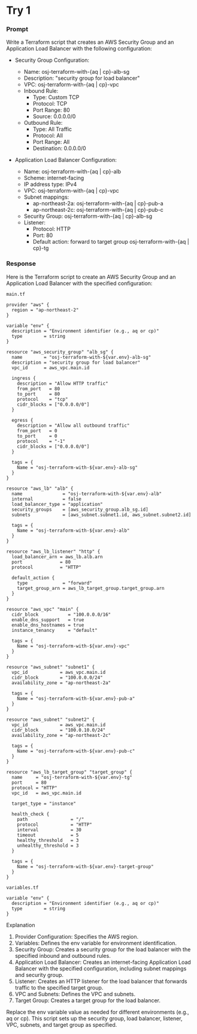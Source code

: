 # Try 1
### Prompt
Write a Terraform script that creates an AWS Security Group and an Application Load Balancer with the following configuration:

* Security Group Configuration:
  * Name: osj-terraform-with-{aq | cp}-alb-sg
  * Description: "security group for load balancer"
  * VPC: osj-terraform-with-{aq | cp}-vpc
  * Inbound Rule:
    - Type: Custom TCP
    - Protocol: TCP
    - Port Range: 80
    - Source: 0.0.0.0/0
  * Outbound Rule:
    - Type: All Traffic
    - Protocol: All
    - Port Range: All
    - Destination: 0.0.0.0/0

* Application Load Balancer Configuration:
  * Name: osj-terraform-with-{aq | cp}-alb
  * Scheme: internet-facing
  * IP address type: IPv4
  * VPC: osj-terraform-with-{aq | cp}-vpc
  * Subnet mappings:
    - ap-northeast-2a: osj-terraform-with-{aq | cp}-pub-a
    - ap-northeast-2c: osj-terraform-with-{aq | cp}-pub-c
  * Security Group: osj-terraform-with-{aq | cp}-alb-sg
  * Listener:
    - Protocol: HTTP
    - Port: 80
    - Default action: forward to target group osj-terraform-with-{aq | cp}-tg


### Response
Here is the Terraform script to create an AWS Security Group and an Application Load Balancer with the specified configuration:

`main.tf`
```hcl
provider "aws" {
  region = "ap-northeast-2"
}

variable "env" {
  description = "Environment identifier (e.g., aq or cp)"
  type        = string
}

resource "aws_security_group" "alb_sg" {
  name        = "osj-terraform-with-${var.env}-alb-sg"
  description = "security group for load balancer"
  vpc_id      = aws_vpc.main.id

  ingress {
    description = "Allow HTTP traffic"
    from_port   = 80
    to_port     = 80
    protocol    = "tcp"
    cidr_blocks = ["0.0.0.0/0"]
  }

  egress {
    description = "Allow all outbound traffic"
    from_port   = 0
    to_port     = 0
    protocol    = "-1"
    cidr_blocks = ["0.0.0.0/0"]
  }

  tags = {
    Name = "osj-terraform-with-${var.env}-alb-sg"
  }
}

resource "aws_lb" "alb" {
  name               = "osj-terraform-with-${var.env}-alb"
  internal           = false
  load_balancer_type = "application"
  security_groups    = [aws_security_group.alb_sg.id]
  subnets            = [aws_subnet.subnet1.id, aws_subnet.subnet2.id]

  tags = {
    Name = "osj-terraform-with-${var.env}-alb"
  }
}

resource "aws_lb_listener" "http" {
  load_balancer_arn = aws_lb.alb.arn
  port              = 80
  protocol          = "HTTP"

  default_action {
    type             = "forward"
    target_group_arn = aws_lb_target_group.target_group.arn
  }
}

resource "aws_vpc" "main" {
  cidr_block           = "100.0.0.0/16"
  enable_dns_support   = true
  enable_dns_hostnames = true
  instance_tenancy     = "default"

  tags = {
    Name = "osj-terraform-with-${var.env}-vpc"
  }
}

resource "aws_subnet" "subnet1" {
  vpc_id            = aws_vpc.main.id
  cidr_block        = "100.0.0.0/24"
  availability_zone = "ap-northeast-2a"

  tags = {
    Name = "osj-terraform-with-${var.env}-pub-a"
  }
}

resource "aws_subnet" "subnet2" {
  vpc_id            = aws_vpc.main.id
  cidr_block        = "100.0.10.0/24"
  availability_zone = "ap-northeast-2c"

  tags = {
    Name = "osj-terraform-with-${var.env}-pub-c"
  }
}

resource "aws_lb_target_group" "target_group" {
  name     = "osj-terraform-with-${var.env}-tg"
  port     = 80
  protocol = "HTTP"
  vpc_id   = aws_vpc.main.id

  target_type = "instance"

  health_check {
    path                = "/"
    protocol            = "HTTP"
    interval            = 30
    timeout             = 5
    healthy_threshold   = 3
    unhealthy_threshold = 3
  }

  tags = {
    Name = "osj-terraform-with-${var.env}-target-group"
  }
}
```

`variables.tf`
```hcl
variable "env" {
  description = "Environment identifier (e.g., aq or cp)"
  type        = string
}
```

Explanation
1. Provider Configuration: Specifies the AWS region.
2. Variables: Defines the env variable for environment identification.
3. Security Group: Creates a security group for the load balancer with the specified inbound and outbound rules.
4. Application Load Balancer: Creates an internet-facing Application Load Balancer with the specified configuration, including subnet mappings and security group.
5. Listener: Creates an HTTP listener for the load balancer that forwards traffic to the specified target group.
6. VPC and Subnets: Defines the VPC and subnets.
7. Target Group: Creates a target group for the load balancer.

Replace the env variable value as needed for different environments (e.g., aq or cp). This script sets up the security group, load balancer, listener, VPC, subnets, and target group as specified.